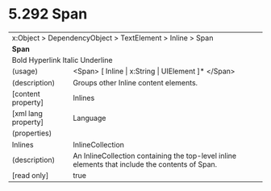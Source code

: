 <html dir="LTR" xmlns:mshelp="http://msdn.microsoft.com/mshelp" xmlns:ddue="http://ddue.schemas.microsoft.com/authoring/2003/5" xmlns:xlink="http://www.w3.org/1999/xlink" xmlns:tool="http://www.microsoft.com/tooltip">

<body>
 <input type="hidden" id="userDataCache" class="userDataStyle">
 <input type="hidden" id="hiddenScrollOffset">
 <img id="dropDownImage" style="display:none; height:0; width:0;" src="../local/drpdown.gif">
 <img id="dropDownHoverImage" style="display:none; height:0; width:0;" src="../local/drpdown_orange.gif">
 <img id="collapseImage" style="display:none; height:0; width:0;" src="../local/collapse.gif">
 <img id="expandImage" style="display:none; height:0; width:0;" src="../local/exp.gif">
 <img id="collapseAllImage" style="display:none; height:0; width:0;" src="../local/collall.gif">
 <img id="expandAllImage" style="display:none; height:0; width:0;" src="../local/expall.gif">
 <img id="copyImage" style="display:none; height:0; width:0;" src="../local/copycode.gif">
 <img id="copyHoverImage" style="display:none; height:0; width:0;" src="../local/copycodeHighlight.gif">
 <div id="header"><h1 class="heading">5.292 Span</h1></div>

 <div id="mainSection">
 <div id="mainBody">
 <div id="allHistory" class="saveHistory" onsave="saveAll()" onload="loadAll()"></div>
 <p xmlns:wsd="http://wsdev.schemas.microsoft.com/authoring/2008/2" xmlns:msxsl="urn:schemas-microsoft-com:xslt" xmlns:script="urn:script" xmlns:build="urn:build">
 </p>
 <div id="sectionSection0" class="section" name="collapseableSection">
 <content xmlns="http://ddue.schemas.microsoft.com/authoring/2003/5" xmlns:wsd="http://wsdev.schemas.microsoft.com/authoring/2008/2" xmlns:msxsl="urn:schemas-microsoft-com:xslt" xmlns:script="urn:script" xmlns:build="urn:build">
 </content>
 </div>
 <div id="sectionSection1" class="section" name="collapseableSection">
 <content xmlns="http://ddue.schemas.microsoft.com/authoring/2003/5" xmlns:wsd="http://wsdev.schemas.microsoft.com/authoring/2008/2" xmlns:msxsl="urn:schemas-microsoft-com:xslt" xmlns:script="urn:script" xmlns:build="urn:build">
 <table class="ProtocolAuthoredTable" xmlns="">
 <tr><td colspan="2">
<mshelp:link keywords="55aacd72-e114-4aa1-b774-3f7ded5e1f7d" tabindex="0">x:Object</mshelp:link> &gt; <mshelp:link keywords="c4d521a5-4c74-448c-997c-0e9e9c99e9b7" tabindex="0">DependencyObject</mshelp:link> &gt; <mshelp:link keywords="2ad13366-e4bd-4c09-a6ef-7e21a346dcc2" tabindex="0">TextElement</mshelp:link> &gt; <mshelp:link keywords="92a8277b-542c-474c-b538-225c9cff801a" tabindex="0">Inline</mshelp:link> &gt; <mshelp:link keywords="3173806f-d0af-413c-a601-98f8411a4ec1" tabindex="0">Span</mshelp:link> </td>
 </tr>
 <tr><td colspan="2">
 <b>Span</b> </td>
 </tr>
 <tr><td colspan="2">
<mshelp:link keywords="0dad4f77-f864-4470-b76a-a2815126f9d0" tabindex="0">Bold</mshelp:link> <mshelp:link keywords="c5d19969-166f-443b-98ce-127fec480d3a" tabindex="0">Hyperlink</mshelp:link> <mshelp:link keywords="52c45536-abdd-4089-a663-576f49a8b402" tabindex="0">Italic</mshelp:link> <mshelp:link keywords="54d5a524-7038-4b4a-be8f-bb9c0918b39b" tabindex="0">Underline</mshelp:link> </td>
 </tr>
 <tr><td><div class="indent0">(usage)</div></td>
 <td>&lt;Span&gt; [ <mshelp:link keywords="92a8277b-542c-474c-b538-225c9cff801a" tabindex="0">Inline</mshelp:link> | <mshelp:link keywords="30ea7178-ce7a-4906-8301-73d527dfd30d" tabindex="0">x:String</mshelp:link> | <mshelp:link keywords="053e800a-9c26-4d47-8d3f-4262d9420ea6" tabindex="0">UIElement</mshelp:link> ]* &lt;/Span&gt;</td>
 </tr>
 <tr><td><div class="indent0">(description)</div></td>
 <td>Groups other Inline content elements.</td>
 </tr>
 <tr><td><div class="indent0">[content property]</div></td>
 <td><mshelp:link keywords="3173806f-d0af-413c-a601-98f8411a4ec1" tabindex="0">Inlines</mshelp:link></td>
 </tr>
 <tr><td><div class="indent0">[xml lang property]</div></td>
 <td><mshelp:link keywords="2ad13366-e4bd-4c09-a6ef-7e21a346dcc2" tabindex="0">Language</mshelp:link></td>
 </tr>
 <tr><td><div class="indent0">(properties)</div></td>
 <td></td>
 </tr>
 <tr><td><div class="indent2">Inlines</div></td>
 <td><mshelp:link keywords="dcbca228-b2b4-4fbb-9753-93edcaa7cf8f" tabindex="0">InlineCollection</mshelp:link></td>
 </tr>
 <tr><td><div class="indent4">(description)</div></td>
 <td>An InlineCollection containing the top-level inline elements that include the contents of Span.</td>
 </tr>
 <tr><td><div class="indent4">[read only]</div></td>
 <td>true</td>
 </tr>
</table>
 </content>
 </div>
 <!--[if gte IE 5]>
 <tool:tip element="languageFilterToolTip" avoidmouse="false"/>
 <![endif]-->
 </div>
 <a name="feedback"></a><span></span>
 </div>
</body></html>
